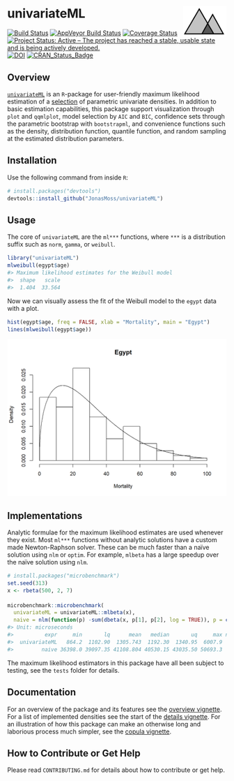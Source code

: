 
<!-- README.md is generated from README.Rmd. Please edit that file -->

# univariateML <img src="man/figures/logo.png" align="right" width="100" height="70" />

[![Build
Status](https://travis-ci.org/JonasMoss/univariateML.svg?branch=master)](https://travis-ci.org/JonasMoss/univariateML)
[![AppVeyor Build
Status](https://ci.appveyor.com/api/projects/status/github/JonasMoss/univariateML?branch=master&svg=true)](https://ci.appveyor.com/project/JonasMoss/univariateML)
[![Coverage
Status](https://codecov.io/gh/JonasMoss/univariateML/branch/master/graph/badge.svg)](https://codecov.io/gh/JonasMoss/univariateML?branch=master)
[![Project Status: Active – The project has reached a stable, usable
state and is being actively
developed.](https://www.repostatus.org/badges/latest/active.svg)](https://www.repostatus.org/#active)
[![DOI](https://joss.theoj.org/papers/10.21105/joss.01863/status.svg)](https://doi.org/10.21105/joss.01863)
[![CRAN\_Status\_Badge](https://www.r-pkg.org/badges/version/univariateML)](https://cran.r-project.org/package=univariateML)

## Overview

[`univariateML`](https://univariateml.netlify.com/index.html) is an
`R`-package for user-friendly maximum likelihood estimation of a
[selection](https://univariateml.netlify.com/articles/distributions.html)
of parametric univariate densities. In addition to basic estimation
capabilities, this package support visualization through `plot` and
`qqmlplot`, model selection by `AIC` and `BIC`, confidence sets through
the parametric bootstrap with `bootstrapml`, and convenience functions
such as the density, distribution function, quantile function, and
random sampling at the estimated distribution parameters.

## Installation

Use the following command from inside `R`:

``` r
# install.packages("devtools")
devtools::install_github("JonasMoss/univariateML")
```

## Usage

The core of `univariateML` are the `ml***` functions, where `***` is a
distribution suffix such as `norm`, `gamma`, or `weibull`.

``` r
library("univariateML")
mlweibull(egypt$age)
#> Maximum likelihood estimates for the Weibull model 
#>  shape   scale  
#>  1.404  33.564
```

Now we can visually assess the fit of the Weibull model to the `egypt`
data with a plot.

``` r
hist(egypt$age, freq = FALSE, xlab = "Mortality", main = "Egypt")
lines(mlweibull(egypt$age))
```

<img src="man/figures/README-weibull_plot-1.png" width="750px" />

## Implementations

Analytic formulae for the maximum likelihood estimates are used whenever
they exist. Most `ml***` functions without analytic solutions have a
custom made Newton-Raphson solver. These can be much faster than a naïve
solution using `nlm` or `optim`. For example, `mlbeta` has a large
speedup over the naïve solution using `nlm`.

``` r
# install.packages("microbenchmark")
set.seed(313)
x <- rbeta(500, 2, 7)

microbenchmark::microbenchmark(
  univariateML = univariateML::mlbeta(x),
  naive = nlm(function(p) -sum(dbeta(x, p[1], p[2], log = TRUE)), p = c(1, 1)))
#> Unit: microseconds
#>          expr     min       lq      mean   median       uq     max neval
#>  univariateML   864.2  1102.90  1305.743  1192.30  1340.95  6007.9   100
#>         naive 36398.0 39097.35 41108.804 40530.15 43035.50 50693.3   100
```

The maximum likelihood estimators in this package have all been subject
to testing, see the `tests` folder for details.

## Documentation

For an overview of the package and its features see the [overview
vignette](https://univariateml.netlify.com/articles/overview.html). For
a list of implemented densities see the start of the [details
vignette](https://univariateml.netlify.com/articles/distributions.html).
For an illustration of how this package can make an otherwise long and
laborious process much simpler, see the [copula
vignette](https://univariateml.netlify.com/articles/copula.html).

## How to Contribute or Get Help

Please read `CONTRIBUTING.md` for details about how to contribute or get
help.
